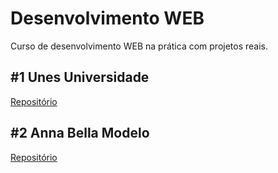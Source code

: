 # Desenvolvimento WEB

Curso de desenvolvimento WEB na prática com projetos reais.

## #1 Unes Universidade

[Repositório](https://github.com/abraaobb/unes-projeto)

## #2 Anna Bella Modelo

[Repositório](https://github.com/abraaobb/annabella-projeto)